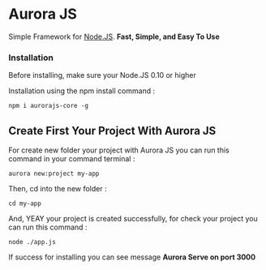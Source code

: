 # Aurora JS

Simple Framework for [Node.JS](https://nodejs.org/en/). **Fast, Simple, and Easy To Use**

### Installation

Before installing, make sure your Node.JS 0.10 or higher

Installation using the npm install command :

```
npm i aurorajs-core -g
```

## Create First Your Project With Aurora JS

For create new folder your project with Aurora JS you can run this command in your command terminal :
```
aurora new:project my-app
```

Then, cd into the new folder :
```
cd my-app
```

And, YEAY your project is created successfully, for check your project  you can run this command :
```
node ./app.js
```
If success for installing you can see message **Aurora Serve on port 3000**

<!-- ### Break down into end to end tests

Explain what these tests test and why

```
Give an example
```

### And coding style tests

Explain what these tests test and why

```
Give an example
```

## Deployment

Add additional notes about how to deploy this on a live system -->

<!-- ## Built With

* [Dropwizard](http://www.dropwizard.io/1.0.2/docs/) - The web framework used
* [Maven](https://maven.apache.org/) - Dependency Management
* [ROME](https://rometools.github.io/rome/) - Used to generate RSS Feeds -->

<!-- ## Contributing

Please read [CONTRIBUTING.md](https://gist.github.com/PurpleBooth/b24679402957c63ec426) for details on our code of conduct, and the process for submitting pull requests to us. -->

<!-- ## Versioning

We use [SemVer](http://semver.org/) for versioning. For the versions available, see the [tags on this repository](https://github.com/your/project/tags).  -->

<!-- ## Authors

* **Billie Thompson** - *Initial work* - [PurpleBooth](https://github.com/PurpleBooth)

See also the list of [contributors](https://github.com/your/project/contributors) who participated in this project.

## License

This project is licensed under the MIT License - see the [LICENSE.md](LICENSE.md) file for details

## Acknowledgments

* Hat tip to anyone whose code was used
* Inspiration
* etc -->


